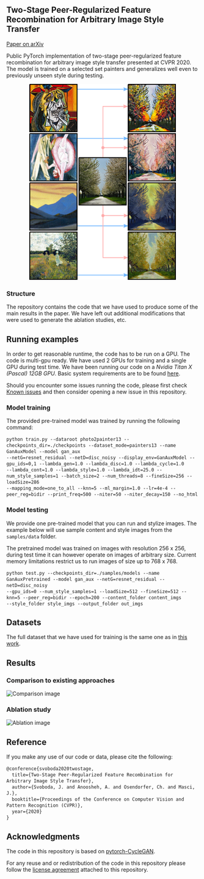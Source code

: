 ## Two-Stage Peer-Regularized Feature Recombination for Arbitrary Image Style Transfer
[Paper on arXiv](https://arxiv.org/pdf/1906.02913.pdf)

Public PyTorch implementation of two-stage peer-regularized feature recombination for arbitrary image style transfer presented at CVPR 2020.
The model is trained on a selected set painters and generalizes well even to previously unseen style during testing.

<div align="center"><img src="imgs/teaser.png"  width="384" height="512" /></div>

<!-- <img src="imgs/pr_arch.png" width="700" height="260"> -->

### Structure

The repository contains the code that we have used to produce some of the main results in the paper. We have left out additional modifications that were used to generate the ablation studies, etc.

## Running examples

In order to get reasonable runtime, the code has to be run on a GPU. The code is multi-gpu ready. We have used 2 GPUs for training and a single GPU during test time. We have been running our code on a *Nvidia Titan X (Pascal) 12GB GPU*. Basic system requirements are to be found [here](docs/dependencies.md).

Should you encounter some issues running the code, please first check [Known issues](docs/issues.md) and then consider opening a new issue in this repository.

### Model training

The provided pre-trained model was trained by running the following command:
```
python train.py --dataroot photo2painter13 --checkpoints_dir=./checkpoints --dataset_mode=painters13 --name GanAuxModel --model gan_aux
--netG=resnet_residual --netD=disc_noisy --display_env=GanAuxModel --gpu_ids=0,1 --lambda_gen=1.0 --lambda_disc=1.0 --lambda_cycle=1.0
--lambda_cont=1.0 --lambda_style=1.0 --lambda_idt=25.0 --num_style_samples=1 --batch_size=2 --num_threads=8 --fineSize=256 --loadSize=286
--mapping_mode=one_to_all --knn=5 --ml_margin=1.0 --lr=4e-4 --peer_reg=bidir --print_freq=500 --niter=50 --niter_decay=150 --no_html
```

### Model testing

We provide one pre-trained model that you can run and stylize images. The example below will use sample content and style images from the `samples/data` folder.

The pretrained model was trained on images with resolution 256 x 256, during test time it can however operate on images of arbitrary size. Current memory limitations restrict us to run images of size up to 768 x 768.
```
python test.py --checkpoints_dir=./samples/models --name GanAuxPretrained --model gan_aux --netG=resnet_residual --netD=disc_noisy
--gpu_ids=0 --num_style_samples=1 --loadSize=512 --fineSize=512 --knn=5 --peer_reg=bidir --epoch=200 --content_folder content_imgs
--style_folder style_imgs --output_folder out_imgs
```

## Datasets
The full dataset that we have used for training is the same one as in [this work](https://github.com/CompVis/adaptive-style-transfer).

<!--, can be downloaded [here](). -->

## Results

### Comparison to existing approaches
![Comparison image](imgs/image_array.png "")

### Ablation study
![Ablation image](imgs/image_array_ablation.png "")

## Reference
If you make any use of our code or data, please cite the following:
```
@conference{svoboda2020twostage,
  title={Two-Stage Peer-Regularized Feature Recombination for Arbitrary Image Style Transfer},
  author={Svoboda, J. and Anoosheh, A. and Osendorfer, Ch. and Masci, J.},
  booktitle={Proceedings of the Conference on Computer Vision and Pattern Recognition (CVPR)},
  year={2020}
}
```

## Acknowledgments
The code in this repository is based on [pytorch-CycleGAN](https://github.com/junyanz/pytorch-CycleGAN-and-pix2pix).

For any reuse and or redistribution of the code in this repository please follow the [license agreement](./LICENSE) attached to this repository.
